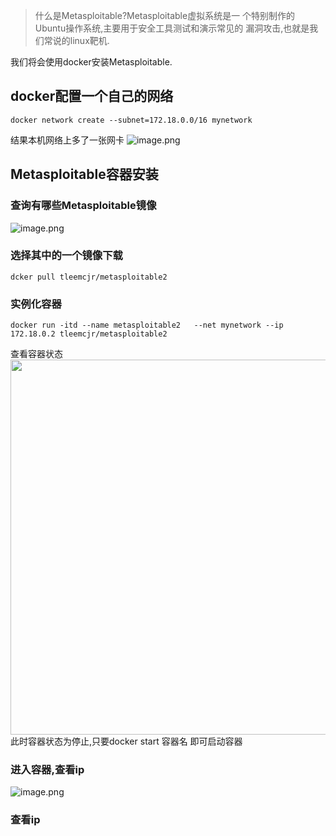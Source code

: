 >什么是Metasploitable?Metasploitable虚拟系统是一 个特别制作的 Ubuntu操作系统,主要用于安全工具测试和演示常见的
漏洞攻击,也就是我们常说的linux靶机.

我们将会使用docker安装Metasploitable.

## docker配置一个自己的网络
```
docker network create --subnet=172.18.0.0/16 mynetwork
```
结果本机网络上多了一张网卡
![image.png](http://wujiashuaitupiancunchu.oss-cn-shanghai.aliyuncs.com/jupyter_notebook_img/zo3bcyejfgl.png)


## Metasploitable容器安装
### 查询有哪些Metasploitable镜像
![image.png](http://wujiashuaitupiancunchu.oss-cn-shanghai.aliyuncs.com/jupyter_notebook_img/4zsjib33rli.png)
### 选择其中的一个镜像下载
```shell
dcker pull tleemcjr/metasploitable2
```
### 实例化容器
```shell
docker run -itd --name metasploitable2   --net mynetwork --ip 172.18.0.2 tleemcjr/metasploitable2
```
查看容器状态
<img src="http://wujiashuaitupiancunchu.oss-cn-shanghai.aliyuncs.com/jupyter_notebook_img/8nffsdux2cr.png" width="600px" />
此时容器状态为停止,只要docker start 容器名 即可启动容器

### 进入容器,查看ip
![image.png](http://wujiashuaitupiancunchu.oss-cn-shanghai.aliyuncs.com/jupyter_notebook_img/bj00xnzgfzk.png)
### 查看ip
